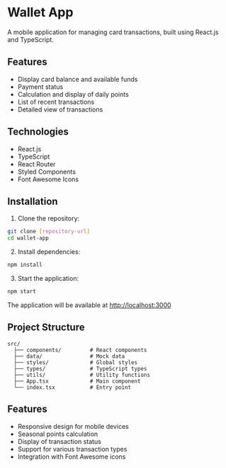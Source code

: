 # Wallet App

A mobile application for managing card transactions, built using React.js and TypeScript.

## Features

- Display card balance and available funds
- Payment status
- Calculation and display of daily points
- List of recent transactions
- Detailed view of transactions

## Technologies

- React.js
- TypeScript
- React Router
- Styled Components
- Font Awesome Icons

## Installation

1. Clone the repository:
```bash
git clone [repository-url]
cd wallet-app
```

2. Install dependencies:
```bash
npm install
```

3. Start the application:
```bash
npm start
```

The application will be available at [http://localhost:3000](http://localhost:3000)

## Project Structure

```
src/
  ├── components/         # React components
  ├── data/               # Mock data
  ├── styles/             # Global styles
  ├── types/              # TypeScript types
  ├── utils/              # Utility functions
  ├── App.tsx             # Main component
  └── index.tsx           # Entry point
```

## Features

- Responsive design for mobile devices
- Seasonal points calculation
- Display of transaction status
- Support for various transaction types
- Integration with Font Awesome icons
